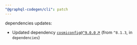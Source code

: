 ```yaml
---
"@graphql-codegen/cli": patch
---
```

dependencies updates:
  - Updated dependency [`cosmiconfig@^9.0.0` ↗︎](https://www.npmjs.com/package/cosmiconfig/v/9.0.0) (from `^8.1.3`, in `dependencies`)
